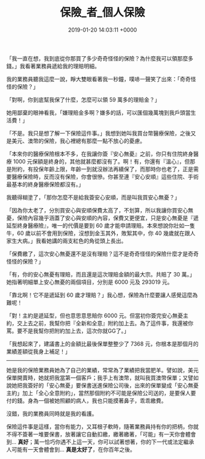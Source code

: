 ﻿---
layout: post
title: 保險_者_個人保險
date: 2019-01-20 14:03:11 +0000
category: 誌
tags: [保險, 看護]
---


「我一直在想，我到底從你那買了多少奇奇怪怪的保險？為什麼我可以領那麼多錢。」我看著業務員遞給我的理賠明細。

<!--more-->
我的業務員聽我這麼一說，睜大雙眼看著我一秒鐘，噗哧一聲笑了出來：「奇奇怪怪的保險？」

「對啊，你到底幫我保了什麼，怎麼可以領 59 萬多的理賠金？」

她用鄙棄的眼神看我，「嫌理賠金多啊？嫌多的話，可以匯個幾萬塊到我戶頭當生活費！」

「不是。我只是想了解一下保險這件事。」我想到她叫我買台幣醫療保險，之後又是美元、澳幣的保險，我心裡總有那麼一點不放心的憂慮。

「本來你的醫療保險根本不多，在我讓你簽『安心無憂』之前，你只有住院終身醫療 1000 元保額是終身的，其他就甚麼都沒有了。啊！有，你還有『溫心』，但那是附約，有投保年齡上限，年齡一到就沒辦法再續保了，而那時你也老了，正是需要醫療保險時，反而沒有保險，你會很慘。你甚至連『安心安順』這些住院、手術最基本的終身醫療保險都沒有。」

我聽得糊塗了，「那你怎麼不是給我簽安心安順，而是叫我買安心無憂？」

「因為你太老了，分別買安心與安順保費太高了，不划算，所以我讓你買安心無憂，保險內容幾乎涵蓋了安心與安順的內容，保費又更便宜，只是安心無憂是『遞延型終身醫療險』，唯一的代價是要到 60 歲才能申請理賠。本來想說你壯如一隻牛，60 歲以前不會用到保險，沒想到金玉其外，敗絮其中，你 40 幾歲就在跟人家生大病。」我看她講的兩支紅色的角從頭上長出。

「保費繳了，這次安心無憂還不是沒有理賠？這不是奇奇怪怪的保險什麼才是奇奇怪怪的保險？」

「有，你的安心無憂有理賠，而且還是這次理賠金額的最大宗。共賠了 30 萬。」她指著明細單上安心無憂的兩個項目，分別是 6000 元及 293019 元。

「靠北啊！它不是遞延到 60 歲才理賠？」我心想，保險為什麼要讓人感覺這麼為難呢！

「對！主約是遞延型，但也意思意思賠你 6000 元。但當初你簽完安心無憂主約，交上去之前，我幫你把『全新和全意』附約加上去。為了這件事，我還被你罵。要不是我幫你把附約加上去，這次你就GG了。」

「我想起來了，建議書上的金額比最後保單整整少了 7368 元，你根本是那個月的業績差額從我身上補足！」

***
她是我的保險業務員她為了自己的業績，常常為了業績把我當肥羊。譬如說，美元保單開賣時，她就把我當第一個客戶；我手上有澳幣，就叫我買澳幣保單；又譬如說她把我簽好的「安心無憂」要保書送進保險公司後，出來的保單變成「安心無憂主約」加上「全心全意附約」，當然那個附約不可能是保險公司送的，是要保人要付的錢。身為一個被她照顧的病人，我也只能摸著鼻子，乖乖繳費。

沒錯，我的業務員同時就是我的看護。

保險這件事是這樣，當你有能力，又耳根子軟時，隨著業務員持有你的把柄，你就不得不簽著一堆要保書，放著讓它自動扣繳，繳著繳著，「可能」有一天你會體會到… **真好**；萬一恰巧你遇不上這一天，你可以試著想著，你的下一代或法定繼承人可能有一天會體會到… **真是太好了**，在你百年之後。